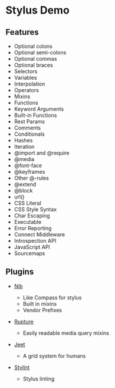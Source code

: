 # Stylus Demo

## Features

* Optional colons
* Optional semi-colons
* Optional commas
* Optional braces
* Selectors
* Variables
* Interpolation
* Operators
* Mixins
* Functions
* Keyword Arguments
* Built-in Functions
* Rest Params
* Comments
* Conditionals
* Hashes
* Iteration
* @import and @require
* @media
* @font-face
* @keyframes
* Other @-rules
* @extend
* @block
* url()
* CSS Literal
* CSS Style Syntax
* Char Escaping
* Executable
* Error Reporting
* Connect Middleware
* Introspection API
* JavaScript API
* Sourcemaps


## Plugins

* [Nib](http://tj.github.io/nib/)
  - Like Compass for stylus
  - Built in mixins
  - Vendor Prefixes

* [Rupture](http://jenius.github.io/rupture/)
  - Easily readable media query mixins

* [Jeet](http://jeet.gs/)
  - A grid system for humans

* [Stylint](https://github.com/rossPatton/stylint)
  - Stylus linting

